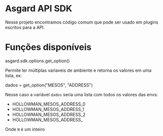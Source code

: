 
# Asgard API SDK

Nesse projeto encontramos código comum que pode ser usado em plugins escritos para a API.



# Funções disponíveis

asgard.sdk.options.get_option()

Permite ler múltiplas variaveis de ambiente e retorna os valores em uma lista, ex:

dados = get_option("MESOS", "ADDRESS")

Nesse caso a variável `dados` seria uma lista com todos os valores das envs:

 * HOLLOWMAN_MESOS_ADDRESS_0
 * HOLLOWMAN_MESOS_ADDRESS_1
 * HOLLOWMAN_MESOS_ADDRESS_2
 * HOLLOWMAN_MESOS_ADDRESS_<N>

 Onde `N` é um inteiro

